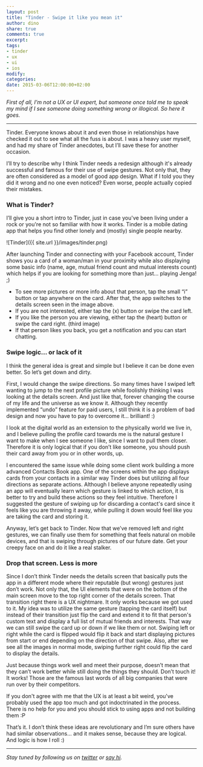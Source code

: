 ```yaml
---
layout: post
title: "Tinder - Swipe it like you mean it"
author: dino
share: true
comments: true
excerpt:
tags:
- tinder
- ux
- ui
- ios
modify:
categories:
date: 2015-03-06T12:00:00+02:00
---
```

*First of all, I’m not a UX or UI expert, but someone once told me to speak my mind if I see someone doing something wrong or illogical. So here it goes.*

---

Tinder. Everyone knows about it and even those in relationships have checked it out to see what all the fuss is about. I was a heavy user myself, and had my share of Tinder anecdotes, but I’ll save these for another occasion.

I’ll try to describe why I think Tinder needs a redesign although it's already successful and famous for their use of swipe gestures. Not only that, they are often considered as a model of good app design. What if I told you they did it wrong and no one even noticed? Even worse, people actually copied their mistakes.

### What is Tinder?

I’ll give you a short intro to Tinder, just in case you've been living under a rock or you're not so familiar with how it works. Tinder is a mobile dating app that helps you find other lonely and (mostly) single people nearby.

![Tinder]({{ site.url }}/images/tinder.png)

After launching Tinder and connecting with your Facebook account, Tinder shows you a card of a woman/man in your proximity while also displaying some basic info (name, age, mutual friend count and mutual interests count) which helps if you are looking for something more than just… playing Jenga! ;)

- To see more pictures or more info about that person, tap the small “i” button or tap anywhere on the card. After that, the app switches to the details screen seen in the image above.
- If you are not interested, either tap the (x) button or swipe the card left.
- If you like the person you are viewing, either tap the (heart) button or swipe the card right. (third image)
- If that person likes you back, you get a notification and you can start chatting.

### Swipe logic... or lack of it

I think the general idea is great and simple but I believe it can be done even better. So let’s get down and dirty.

First, I would change the swipe directions. So many times have I swiped left wanting to jump to the next profile picture while foolishly thinking I was looking at the details screen. And just like that, forever changing the course of my life and the universe as we know it. Although they recently implemented “undo” feature for paid users, I still think it is a problem of bad design and now you have to pay to overcome it... brilliant! :)

I look at the digital world as an extension to the physically world we live in, and I believe pulling the profile card towards me is the natural gesture I want to make when I see someone I like, since I want to pull them closer. Therefore it is only logical that if you don’t like someone, you should push their card away from you or in other words, up.

I encountered the same issue while doing some client work building a more advanced Contacts Book app. One of the screens within the app displays cards from your contacts in a similar way Tinder does but utilizing all four directions as separate actions. Although I believe anyone repeatedly using an app will eventually learn which gesture is linked to which action, it is better to try and build these actions so they feel intuitive. Therefore I suggested the gesture of swiping up for discarding a contact's card since it feels like you are throwing it away, while pulling it down would feel like you are taking the card and storing it.

Anyway, let’s get back to Tinder. Now that we’ve removed left and right gestures, we can finally use them for something that feels natural on mobile devices, and that is swiping through pictures of our future date. Get your creepy face on and do it like a real stalker.

### Drop that screen. Less is more

Since I don’t think Tinder needs the details screen that basically puts the app in a different mode where their reputable (but wrong) gestures just don’t work. Not only that, the UI elements that were on the bottom of the main screen move to the top right corner of the details screen. That transition right there is a UX nightmare. It only works because we got used to it. My idea was to utilize the same gesture (tapping the card itself) but instead of their transition just flip the card and extend it to fit that person's custom text and display a full list of mutual friends and interests. That way we can still swipe the card up or down if we like them or not. Swiping left or right while the card is flipped would flip it back and start displaying pictures from start or end depending on the direction of that swipe. Also, after we see all the images in normal mode, swiping further right could flip the card to display the details.

Just because things work well and meet their purpose, doesn’t mean that they can’t work better while still doing the things they should. Don’t touch it! It works! Those are the famous last words of all big companies that were run over by their competitors.

If you don't agree with me that the UX is at least a bit weird, you've probably used the app too much and got indoctrinated in the process. There is no help for you and you should stick to using apps and not building them :P

That’s it. I don’t think these ideas are revolutionary and I’m sure others have had similar observations... and it makes sense, because they are logical. And logic is how I roll :)

---

*Stay tuned by following us on [twitter](http://twitter.com/bakeryhq) or [say hi](mailto:hi@thebakery.io).*

